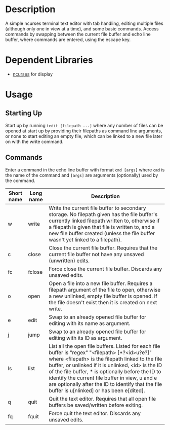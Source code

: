 # Description

A simple ncurses terminal text editor with tab handling, editing multiple files (although only one in view
at a time), and some basic commands. Access commands by swapping between the current file buffer and echo line
buffer, where commands are entered, using the escape key.


# Dependent Libraries

* [ncurses](https://invisible-island.net/ncurses/ncurses.html) for display


# Usage

## Starting Up

Start up by running `tedit [filepath ...]` where any number of files can be opened at start up by
providing their filepaths as command line arguments, or none to start editing an empty file, which can
be linked to a new file later on with the write command.

## Commands

Enter a command in the echo line buffer with format `cmd [args]` where `cmd` is the name of the command
and `[args]` are arguments (optionally) used by the command.

| Short name | Long name | Description |
| --- | --- | --- |
| w | write | Write the current file buffer to secondary storage. No filepath given has the file buffer's currently linked filepath written to, otherwise if a filepath is given that file is written to, and a new file buffer created (unless the file buffer wasn't yet linked to a filepath). |
| c | close | Close the current file buffer. Requires that the current file buffer not have any unsaved (unwritten) edits. |
| fc | fclose | Force close the current file buffer. Discards any unsaved edits. |
| o | open | Open a file into a new file buffer. Requires a filepath argument of the file to open, otherwise a new unlinked, empty file buffer is opened. If the file doesn't exist then it is created on next write. |
| e | edit | Swap to an already opened file buffer for editing with its name as argument. |
| j | jump | Swap to an already opened file buffer for editing with its ID as argument. |
| ls | list | List all the open file buffers. Listed for each file buffer is "regex" "\<filepath\> [\*?\<id\>u?e?]" where \<filepath\> is the filepath linked to the file buffer, or unlinked if it is unlinked, \<id\> is the ID of the file buffer, * is optionally before the ID to identify the current file buffer in view, u and e are optionally after the ID to identify that the file buffer is u[nlinked] or has been e[dited]. |
| q | quit | Quit the text editor. Requires that all open file buffers be saved/written before exiting. |
| fq | fquit | Force quit the text editor. Discards any unsaved edits. |

